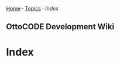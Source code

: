 [Home](./Home.mkd) &middot; [Topics](./Topics.mkd) &middot; _Index_

## OttoCODE Development Wiki
# Index



